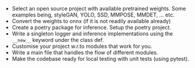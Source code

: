 
* Select an open source project with available pretrained weights. Some examples being, styleGAN, YOLO, SSD, MMPOSE, MMDET, ... etc.
* Convert the weights to onnx (if it is not readily available already)
* Create a poetry package for inference. Setup the poetry project.
* Write a singleton logger and inference implementations using the `__new__` keyword under the class def.
* Customise your project w.r.to modules that work for you.
* Write a main file that handles the flow of different modules.
* Make the codebase ready for local testing with unit tests (using pytest).